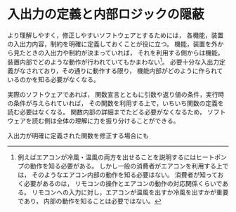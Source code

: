 # 入出力の定義と内部ロジックの隠蔽
より理解しやすく，修正しやすいソフトウェアとするためには，
各機能，装置の入出力内容，制約を明確に定義しておくことが役に立つ。
機能，装置を外から見たときの入出力や制約が決まっていれば，
それを利用する側からは機能，装置内部でどのような動作が行われていてもかまわない[^BlackboxExample]。
必要十分な入出力定義がなされており，その通りに動作する限り，
機能内部がどのように作られているのかを知る必要がなくなる。

[^BlackboxExample]: 例えばエアコンが冷風・温風の両方を出せることを説明するにはヒートポンプの動作を知る必要がある。
しかし一般の消費者がエアコンを利用する上では，
そのようなエアコン内部の動作を知る必要はない。
消費者が知っておく必要があるのは，
リモコンの操作とエアコンの動作の対応関係くらいである。
リモコンへの入力に対し，エアコンが温風を出すか冷風を出すかが重要であり，
内部の動作を知ることは必要ではない。

実際のソフトウェアであれば，
関数宣言とともに引数や返り値の条件，実行時の条件が与えられていれば，
その関数を利用する上で，いちいち関数の定義を読む必要はなくなる。
関数内部の詳細までたどる必要がなくなるため，
ソフトウェアを読む側は全体の理解に力を振り分けることができる。

入出力が明確に定義された関数を修正する場合にも
